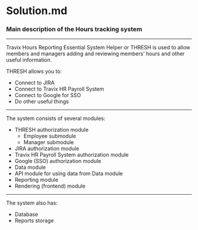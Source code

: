 # Solution.md
### Main description of the Hours tracking system

---

Travix Hours Reporting Essential System Helper or THRESH is used to allow members and managers
adding and reviewing members’ hours and other useful information.

THRESH allows you to:
* Connect to JIRA
* Connect to Travix HR Payroll System
* Connect to Google for SSO
* Do other useful things

---

The system consists of several modules:
* THRESH authorization module 
  * Employee submodule
  * Manager submodule
* JIRA authorization module
* Travix HR Payroll System authorization module
* Google (SSO) authorization module
* Data module
* API module for using data from Data module
* Reporting module
* Rendering (frontend) module

---

The system also has:
* Database
* Reports storage